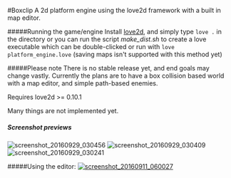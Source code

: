 #Boxclip
A 2d platform engine using the love2d framework with a built in map editor.

#####Running the game/engine
Install [love2d](https://love2d.org/), and simply type
`love .` in the directory or you can run the script *make_dist.sh* to create a love executable which can be double-clicked or run with `love platform_engine.love` (saving maps isn't supported with this method yet)

#####Please note
There is no stable release yet, and end goals may change vastly. Currently the plans are to have a box collision based world with a map editor, 
and simple path-based enemies.

Requires love2d >= 0.10.1

Many things are not implemented yet.

##### Screenshot previews
![screenshot_20160929_030456](https://cloud.githubusercontent.com/assets/1535179/18938593/9855d4a6-85f1-11e6-8cba-5d14a7c48bf5.png)
![screenshot_20160929_030409](https://cloud.githubusercontent.com/assets/1535179/18938591/9853ebc8-85f1-11e6-85c7-91a28c57b48b.png)
![screenshot_20160929_030241](https://cloud.githubusercontent.com/assets/1535179/18938592/9855650c-85f1-11e6-8ab5-de84e028235c.png)

#####Using the editor: 
[![screenshot_20160911_060027](https://cloud.githubusercontent.com/assets/1535179/18415293/1279053e-77e5-11e6-9b08-e05ef0c43237.png)](https://www.youtube.com/watch?v=NiMqQbY2wIY)

